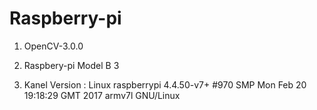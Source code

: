 # Raspberry-pi



1. OpenCV-3.0.0

2. Raspbery-pi Model B 3

3. Kanel Version : Linux raspberrypi 4.4.50-v7+ #970 SMP Mon Feb 20 19:18:29 GMT 2017 armv7l GNU/Linux
